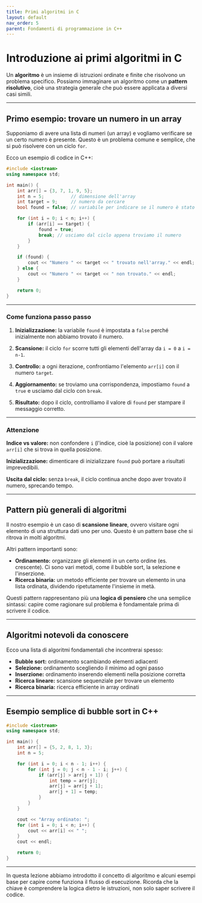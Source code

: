 ```yaml
---
title: Primi algoritmi in C
layout: default
nav_order: 5
parent: Fondamenti di programmazione in C++
---
```


# Introduzione ai primi algoritmi in C

Un **algoritmo** è un insieme di istruzioni ordinate e finite che risolvono un problema specifico. Possiamo immaginare un algoritmo come un **pattern risolutivo**, cioè una strategia generale che può essere applicata a diversi casi simili. 

---

## Primo esempio: trovare un numero in un array

Supponiamo di avere una lista di numeri (un array) e vogliamo verificare se un certo numero è presente. Questo è un problema comune e semplice, che si può risolvere con un ciclo `for`.

Ecco un esempio di codice in C++:

```cpp
#include <iostream>
using namespace std;

int main() {
    int arr[] = {3, 7, 1, 9, 5};
    int n = 5;          // dimensione dell'array
    int target = 9;     // numero da cercare
    bool found = false; // variabile per indicare se il numero è stato trovato

    for (int i = 0; i < n; i++) {
        if (arr[i] == target) {
            found = true;
            break; // usciamo dal ciclo appena troviamo il numero
        }
    }

    if (found) {
        cout << "Numero " << target << " trovato nell'array." << endl;
    } else {
        cout << "Numero " << target << " non trovato." << endl;
    }

    return 0;
}
```

---

### Come funziona passo passo

1. **Inizializzazione:** la variabile `found` è impostata a `false` perché inizialmente non abbiamo trovato il numero.

2. **Scansione:** il ciclo `for` scorre tutti gli elementi dell'array da `i = 0` a `i = n-1`.

3. **Controllo:** a ogni iterazione, confrontiamo l'elemento `arr[i]` con il numero `target`.

4. **Aggiornamento:** se troviamo una corrispondenza, impostiamo `found` a `true` e usciamo dal ciclo con `break`.

5. **Risultato:** dopo il ciclo, controlliamo il valore di `found` per stampare il messaggio corretto.

---

### Attenzione
**Indice vs valore:** non confondere `i` (l'indice, cioè la posizione) con il valore `arr[i]` che si trova in quella posizione.

**Inizializzazione:** dimenticare di inizializzare `found` può portare a risultati imprevedibili.

**Uscita dal ciclo:** senza `break`, il ciclo continua anche dopo aver trovato il numero, sprecando tempo.

---

## Pattern più generali di algoritmi

Il nostro esempio è un caso di **scansione lineare**, ovvero visitare ogni elemento di una struttura dati uno per uno. Questo è un pattern base che si ritrova in molti algoritmi.

Altri pattern importanti sono:

- **Ordinamento:** organizzare gli elementi in un certo ordine (es. crescente). Ci sono vari metodi, come il bubble sort, la selezione e l'inserzione.
- **Ricerca binaria:** un metodo efficiente per trovare un elemento in una lista ordinata, dividendo ripetutamente l'insieme in metà.

Questi pattern rappresentano più una **logica di pensiero** che una semplice sintassi: capire come ragionare sul problema è fondamentale prima di scrivere il codice.

---

## Algoritmi notevoli da conoscere

Ecco una lista di algoritmi fondamentali che incontrerai spesso:

- **Bubble sort:** ordinamento scambiando elementi adiacenti
- **Selezione:** ordinamento scegliendo il minimo ad ogni passo
- **Inserzione:** ordinamento inserendo elementi nella posizione corretta
- **Ricerca lineare:** scansione sequenziale per trovare un elemento
- **Ricerca binaria:** ricerca efficiente in array ordinati

---

## Esempio semplice di bubble sort in C++

```cpp
#include <iostream>
using namespace std;

int main() {
    int arr[] = {5, 2, 8, 1, 3};
    int n = 5;

    for (int i = 0; i < n - 1; i++) {
        for (int j = 0; j < n - 1 - i; j++) {
            if (arr[j] > arr[j + 1]) {
                int temp = arr[j];
                arr[j] = arr[j + 1];
                arr[j + 1] = temp;
            }
        }
    }

    cout << "Array ordinato: ";
    for (int i = 0; i < n; i++) {
        cout << arr[i] << " ";
    }
    cout << endl;

    return 0;
}
```

---

In questa lezione abbiamo introdotto il concetto di algoritmo e alcuni esempi base per capire come funziona il flusso di esecuzione. Ricorda che la chiave è comprendere la logica dietro le istruzioni, non solo saper scrivere il codice.